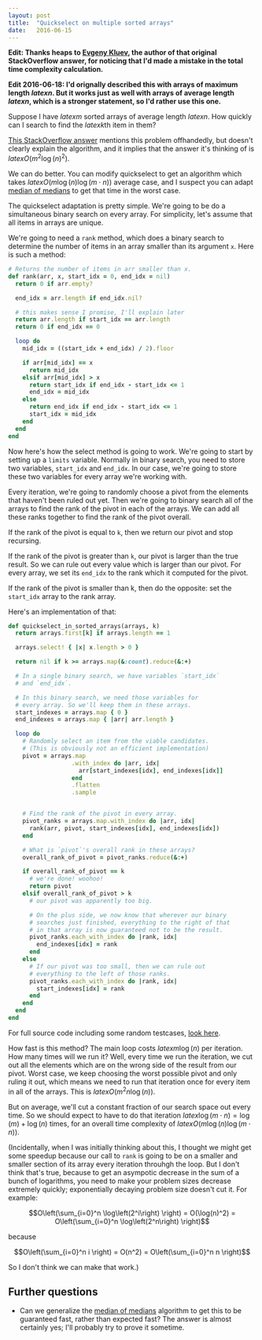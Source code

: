 ```yaml
---
layout: post
title:  "Quickselect on multiple sorted arrays"
date:   2016-06-15
---
```


**Edit: Thanks heaps to [Evgeny Kluev](http://stackoverflow.com/users/1009831/evgeny-kluev), the author of that original StackOverflow answer, for noticing that I'd made a mistake in the total time complexity calculation.**

**Edit 2016-06-18: I'd orignally described this with arrays of maximum length $latex n$. But it works just as well with arrays of average length $latex n$, which is a stronger statement, so I'd rather use this one.**

Suppose I have $latex m$ sorted arrays of average length $latex n$. How quickly can I search to find the $latex k$th item in them?

[This StackOverflow answer](http://stackoverflow.com/a/26299986/1360429) mentions this problem offhandedly, but doesn't clearly explain the algorithm, and it implies that the answer it's thinking of is $latex O(m^2 \log(n)^2)$.

We can do better. You can modify quickselect to get an algorithm which takes $latex O(m \log(n) \log(m \cdot n))$ average case, and I suspect you can adapt [median of medians](https://en.wikipedia.org/wiki/Median_of_medians) to get that time in the worst case.

The quickselect adaptation is pretty simple. We're going to be do a simultaneous binary search on every array. For simplicity, let's assume that all items in arrays are unique.

We're going to need a `rank` method, which does a binary search to determine the number of items in an array smaller than its argument `x`. Here is such a method:

```ruby
# Returns the number of items in arr smaller than x.
def rank(arr, x, start_idx = 0, end_idx = nil)
  return 0 if arr.empty?

  end_idx = arr.length if end_idx.nil?

  # this makes sense I promise, I'll explain later
  return arr.length if start_idx == arr.length
  return 0 if end_idx == 0

  loop do
    mid_idx = ((start_idx + end_idx) / 2).floor

    if arr[mid_idx] == x
      return mid_idx
    elsif arr[mid_idx] > x
      return start_idx if end_idx - start_idx <= 1
      end_idx = mid_idx
    else
      return end_idx if end_idx - start_idx <= 1
      start_idx = mid_idx
    end
  end
end
```

Now here's how the select method is going to work. We're going to start by setting up a `limits` variable. Normally in binary search, you need to store two variables, `start_idx` and `end_idx`. In our case, we're going to store these two variables for every array we're working with.

Every iteration, we're going to randomly choose a pivot from the elements that haven't been ruled out yet. Then we're going to binary search all of the arrays to find the rank of the pivot in each of the arrays. We can add all these ranks together to find the rank of the pivot overall.

If the rank of the pivot is equal to `k`, then we return our pivot and stop recursing.

If the rank of the pivot is greater than `k`, our pivot is larger than the true result. So we can rule out every value which is larger than our pivot. For every array, we set its `end_idx` to the rank which it computed for the pivot.

If the rank of the pivot is smaller than k, then do the opposite: set the `start_idx` array to the rank array.

Here's an implementation of that:

```ruby
def quickselect_in_sorted_arrays(arrays, k)
  return arrays.first[k] if arrays.length == 1

  arrays.select! { |x| x.length > 0 }

  return nil if k >= arrays.map(&:count).reduce(&:+)

  # In a single binary search, we have variables `start_idx`
  # and `end_idx`.

  # In this binary search, we need those variables for
  # every array. So we'll keep them in these arrays.
  start_indexes = arrays.map { 0 }
  end_indexes = arrays.map { |arr| arr.length }

  loop do
    # Randomly select an item from the viable candidates.
    # (This is obviously not an efficient implementation)
    pivot = arrays.map
                  .with_index do |arr, idx|
                    arr[start_indexes[idx], end_indexes[idx]]
                  end
                  .flatten
                  .sample


    # Find the rank of the pivot in every array.
    pivot_ranks = arrays.map.with_index do |arr, idx|
      rank(arr, pivot, start_indexes[idx], end_indexes[idx])
    end

    # What is `pivot`'s overall rank in these arrays?
    overall_rank_of_pivot = pivot_ranks.reduce(&:+)

    if overall_rank_of_pivot == k
      # we're done! woohoo!
      return pivot
    elsif overall_rank_of_pivot > k
      # our pivot was apparently too big.

      # On the plus side, we now know that wherever our binary
      # searches just finished, everything to the right of that
      # in that array is now guaranteed not to be the result.
      pivot_ranks.each_with_index do |rank, idx|
        end_indexes[idx] = rank
      end
    else
      # If our pivot was too small, then we can rule out
      # everything to the left of those ranks.
      pivot_ranks.each_with_index do |rank, idx|
        start_indexes[idx] = rank
      end
    end
  end
end
```

For full source code including some random testcases, [look here](https://gist.github.com/bshlgrs/14801efbb27d447fa7a2afba97ab70b4).

How fast is this method? The main loop costs $latex m \log(n)$ per iteration. How many times will we run it? Well, every time we run the iteration, we cut out all the elements which are on the wrong side of the result from our pivot. Worst case, we keep choosing the worst possible pivot and only ruling it out, which means we need to run that iteration once for every item in all of the arrays. This is $latex O(m^2 n \log(n))$.

But on average, we'll cut a constant fraction of our search space out every time. So we should expect to have to do that iteration $latex \log(m\cdot n) = \log(m) + \log(n)$ times, for an overall time complexity of $latex O(m \log(n) \log(m \cdot n))$.

(Incidentally, when I was initially thinking about this, I thought we might get some speedup because our call to `rank` is going to be on a smaller and smaller section of its array every iteration throuhgh the loop. But I don't think that's true, because to get an asympotic decrease in the sum of a bunch of logarithms, you need to make your problem sizes decrease extremely quickly; exponentially decaying problem size doesn't cut it. For example:

$$O\left(\sum_{i=0}^n \log\left(2^i\right) \right) = O(\log(n)^2) = O\left(\sum_{i=0}^n \log\left(2^n\right) \right)$$

because

$$O\left(\sum_{i=0}^n i \right) = O(n^2) = O\left(\sum_{i=0}^n n \right)$$

So I don't think we can make that work.)

## Further questions

- Can we generalize the [median of medians](https://en.wikipedia.org/wiki/Median_of_medians) algorithm to get this to be guaranteed fast, rather than expected fast? The answer is almost certainly yes; I'll probably try to prove it sometime.
